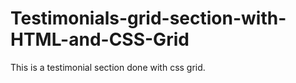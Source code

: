 # Testimonials-grid-section-with-HTML-and-CSS-Grid
This is a testimonial section done with css grid.
